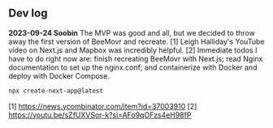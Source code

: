 ## Dev log

**2023-09-24 Soobin**
The MVP was good and all, but we decided to throw away the first version of BeeMovr and recreate. [1]
Leigh Halliday's YouTube video on Next.js and Mapbox was incredibly helpful. [2]
Immediate todos I have to do right now are: finish recreating BeeMovr with Next.js; read Nginx documentation to set up the nginx.conf; and containerize with Docker and deploy with Docker Compose.

```bash
npx create-next-app@latest
```

[1] https://news.ycombinator.com/item?id=37003910
[2] https://youtu.be/sZfUXVSor-k?si=AFo9qOFzs4eH98fP
